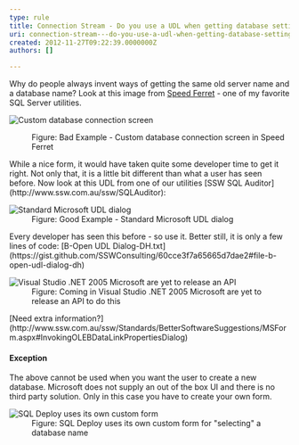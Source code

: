 ```yaml
---
type: rule
title: Connection Stream - Do you use a UDL when getting database settings?
uri: connection-stream---do-you-use-a-udl-when-getting-database-settings
created: 2012-11-27T09:22:39.0000000Z
authors: []

---
```


 
Why do people always invent ways of getting the same old server name and a database name? Look at this image from [Speed Ferret](http&#58;//www.ssw.com.au/ssw/Standards/DeveloperGeneral/SQLservertools.aspx#SpeedFerret) - one of my favorite SQL Server utilities.
   ​<dl class="badImage"><dt><img alt="Custom database connection screen " src="http&#58;//www.ssw.com.au/ssw/Standards/Rules/Images/CustomDatabaseConnectionScreen.jpg"></dt>
<dd>Figure&#58; Bad Example - Custom database connection screen in Speed Ferret</dd></dl>
While a nice form, it would have taken quite some developer time to get it right. Not only that, it is a little bit different than what a user has seen before. Now look at this UDL from one of our utilities [SSW SQL Auditor](http&#58;//www.ssw.com.au/ssw/SQLAuditor):
<dl class="goodImage"><dt><img alt="Standard Microsoft UDL dialog" src="http&#58;//www.ssw.com.au/ssw/Standards/Rules/Images/StandardMSUDLDialog.jpg"></dt>
<dd>Figure&#58; Good Example - Standard Microsoft UDL dialog</dd></dl>
Every developer has seen this before - so use it. Better still, it is only a few lines of code: [B-Open UDL Dialog-DH.txt](https&#58;//gist.github.com/SSWConsulting/60cce3f7a65665d7dae2#file-b-open-udl-dialog-dh) 
<dl class="image"><dt><img alt=" Visual Studio .NET 2005 Microsoft are yet to release an API" src="http&#58;//www.ssw.com.au/ssw/Standards/Rules/Images/ReleaseAPI.jpg"></dt>
<dd>Figure&#58; Coming in Visual Studio .NET 2005 Microsoft are yet to release an API to do this</dd></dl>
[Need extra information?](http&#58;//www.ssw.com.au/ssw/Standards/BetterSoftwareSuggestions/MSForm.aspx#InvokingOLEBDataLinkPropertiesDialog)

#### Exception

The above cannot be used when you want the user to create a new database. Microsoft does not supply an out of the box UI and there is no third party solution. Only in this case you have to create your own form.
<dl class="image"><dt><img alt="SQL Deploy uses its own custom form " src="http&#58;//www.ssw.com.au/ssw/Standards/Rules/Images/SQLDeploy.jpg"></dt>
<dd>Figure&#58; SQL Deploy uses its own custom form for &quot;selecting&quot; a database name</dd></dl>
